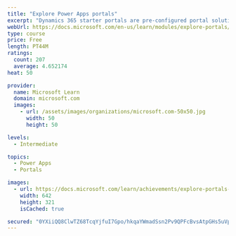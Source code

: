 ```yaml
---
title: "Explore Power Apps portals"
excerpt: "Dynamics 365 starter portals are pre-configured portal solutions that are available to help accelerate deployment. Typical portal projects will have unique requirements, but a starter portal provides an environment that is immediately suitable for specific scenarios and audiences."
webUrl: https://docs.microsoft.com/en-us/learn/modules/explore-portals/
type: course
price: Free
length: PT44M
ratings:
  count: 207
  average: 4.652174
heat: 50

provider:
  name: Microsoft Learn
  domain: microsoft.com
  images:
    - url: /assets/images/organizations/microsoft.com-50x50.jpg
      width: 50
      height: 50

levels:
  - Intermediate

topics:
  - Power Apps
  - Portals

images:
  - url: https://docs.microsoft.com/learn/achievements/explore-portals-social.png
    width: 642
    height: 321
    isCached: true

secured: "0YXiiQQ8ClwTZ68TcqYjfuI7Gpo/hkqaYWmadSsn2Pv9QPFcBvsAtpGHs5uVpjiskRwdiw+A5GGP2dsgFByPR/+O41aTCmszaCm0ug/zEbolv4BcqsiWqXg17OsMNWx7QY8yY4ii0btZMQfDFIBATP9CwGITnI9B/8tbtIBKqhOhrxk34VXBxg04TdFlTttf7qUNI7Pw5yIgQsnL5QHQjRi2yZmxyQguZ+TvVwaEyrftKf5DAFxI/yV94/IDvBxshsONd0AdvjCsbR7uQgEvQyhvt1aqMwC6s2IUkHDoZdNlJe/N/1bppMn8yTDnmp6zRceBsrXSwmHKDotoTukznvE1QWhS7PdXCwkkiWMqW927XmioPXzz6D2lMQ9XZ4VfQ4ofGV1hd3dTDUbFURoGPOIeVojQ8p1nF2iEbiUv4Dw=;8qJgacG7a047R7KciT0Xog=="
---
```


